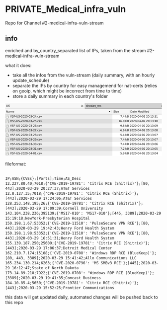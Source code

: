 # PRIVATE_Medical_infra_vuln
Repo for Channel #2-medical-infra-vuln-stream



## info

enriched and by_country_separated list of IPs,
taken from the stream #2-medical-infra-vuln-stream

what it does:

- take all the infos from the vuln-stream (daily summary, 
  with an hourly update_schedule)
- separate the IPs by country for easy managemend for nat-certs (relies on geoip, which might be incorrect from time to time)
- store a daily summary in each country's folder



![files](00_docs/files.png)



fileformat:

~~~

IP;ASN;{CVEs};[Ports];Time;AS_Desc
12.227.80.40;7018;{'CVE-2019-19781': 'Citrix RCE (Shitrix)'};[80, 443];2020-03-29 20:27:37;AT&T Services
12.8.127.35;7018;{'CVE-2019-19781': 'Citrix RCE (Shitrix)'};[443];2020-03-29 17:24:06;AT&T Services
128.253.148.195;26;{'CVE-2019-19781': 'Citrix RCE (Shitrix)'};[443];2020-03-29 17:09:39;Cornell University
143.104.238.236;395139;{'MS17-010': 'MS17-010'};[445, 3389];2020-03-29 15:19:18;NewYork-Presbyterian Hospital
150.198.1.67;53352;{'CVE-2019-11510': 'PulseSecure VPN RCE'};[80, 443];2020-03-29 19:42:43;Henry Ford Health System
150.198.1.98;53352;{'CVE-2019-11510': 'PulseSecure VPN RCE'};[80, 443];2020-03-29 16:51:31;Henry Ford Health System
155.139.187.250;25609;{'CVE-2019-19781': 'Citrix RCE (Shitrix)'};[443];2020-03-29 17:06:37;Detroit Medical Center
162.210.7.174;15108;{'CVE-2019-0708': 'Windows RDP RCE (BlueKeep)'};[80, 443, 3389];2020-03-29 15:41:42;Allo Communications LLC
165.234.130.214;6263;{'CVE-2020-0796': 'MS SMBv3 RCE'};[445];2020-03-29 16:12:47;State of North Dakota
173.14.89.218;7922;{'CVE-2019-0708': 'Windows RDP RCE (BlueKeep)'};[3389];2020-03-29 19:41:35;Comcast Business
184.10.85.4;5650;{'CVE-2019-19781': 'Citrix RCE (Shitrix)'};[443];2020-03-29 15:52:25;Frontier Communications

~~~




this data will get updated daily, automated
changes will be pushed back to this repo 


